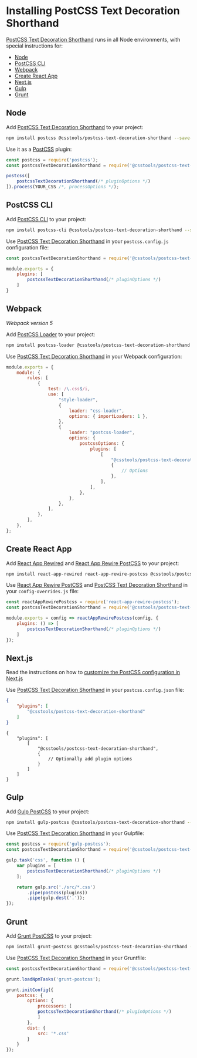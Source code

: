 # Installing PostCSS Text Decoration Shorthand

[PostCSS Text Decoration Shorthand] runs in all Node environments, with special instructions for:

- [Node](#node)
- [PostCSS CLI](#postcss-cli)
- [Webpack](#webpack)
- [Create React App](#create-react-app)
- [Next.js](#nextjs)
- [Gulp](#gulp)
- [Grunt](#grunt)

## Node

Add [PostCSS Text Decoration Shorthand] to your project:

```bash
npm install postcss @csstools/postcss-text-decoration-shorthand --save-dev
```

Use it as a [PostCSS] plugin:

```js
const postcss = require('postcss');
const postcssTextDecorationShorthand = require('@csstools/postcss-text-decoration-shorthand');

postcss([
	postcssTextDecorationShorthand(/* pluginOptions */)
]).process(YOUR_CSS /*, processOptions */);
```

## PostCSS CLI

Add [PostCSS CLI] to your project:

```bash
npm install postcss-cli @csstools/postcss-text-decoration-shorthand --save-dev
```

Use [PostCSS Text Decoration Shorthand] in your `postcss.config.js` configuration file:

```js
const postcssTextDecorationShorthand = require('@csstools/postcss-text-decoration-shorthand');

module.exports = {
	plugins: [
		postcssTextDecorationShorthand(/* pluginOptions */)
	]
}
```

## Webpack

_Webpack version 5_

Add [PostCSS Loader] to your project:

```bash
npm install postcss-loader @csstools/postcss-text-decoration-shorthand --save-dev
```

Use [PostCSS Text Decoration Shorthand] in your Webpack configuration:

```js
module.exports = {
	module: {
		rules: [
			{
				test: /\.css$/i,
				use: [
					"style-loader",
					{
						loader: "css-loader",
						options: { importLoaders: 1 },
					},
					{
						loader: "postcss-loader",
						options: {
							postcssOptions: {
								plugins: [
									[
										"@csstools/postcss-text-decoration-shorthand",
										{
											// Options
										},
									],
								],
							},
						},
					},
				],
			},
		],
	},
};
```

## Create React App

Add [React App Rewired] and [React App Rewire PostCSS] to your project:

```bash
npm install react-app-rewired react-app-rewire-postcss @csstools/postcss-text-decoration-shorthand --save-dev
```

Use [React App Rewire PostCSS] and [PostCSS Text Decoration Shorthand] in your
`config-overrides.js` file:

```js
const reactAppRewirePostcss = require('react-app-rewire-postcss');
const postcssTextDecorationShorthand = require('@csstools/postcss-text-decoration-shorthand');

module.exports = config => reactAppRewirePostcss(config, {
	plugins: () => [
		postcssTextDecorationShorthand(/* pluginOptions */)
	]
});
```

## Next.js

Read the instructions on how to [customize the PostCSS configuration in Next.js](https://nextjs.org/docs/advanced-features/customizing-postcss-config)

Use [PostCSS Text Decoration Shorthand] in your `postcss.config.json` file:

```json
{
	"plugins": [
		"@csstools/postcss-text-decoration-shorthand"
	]
}
```

```json5
{
	"plugins": [
		[
			"@csstools/postcss-text-decoration-shorthand",
			{
				// Optionally add plugin options
			}
		]
	]
}
```

## Gulp

Add [Gulp PostCSS] to your project:

```bash
npm install gulp-postcss @csstools/postcss-text-decoration-shorthand --save-dev
```

Use [PostCSS Text Decoration Shorthand] in your Gulpfile:

```js
const postcss = require('gulp-postcss');
const postcssTextDecorationShorthand = require('@csstools/postcss-text-decoration-shorthand');

gulp.task('css', function () {
	var plugins = [
		postcssTextDecorationShorthand(/* pluginOptions */)
	];

	return gulp.src('./src/*.css')
		.pipe(postcss(plugins))
		.pipe(gulp.dest('.'));
});
```

## Grunt

Add [Grunt PostCSS] to your project:

```bash
npm install grunt-postcss @csstools/postcss-text-decoration-shorthand --save-dev
```

Use [PostCSS Text Decoration Shorthand] in your Gruntfile:

```js
const postcssTextDecorationShorthand = require('@csstools/postcss-text-decoration-shorthand');

grunt.loadNpmTasks('grunt-postcss');

grunt.initConfig({
	postcss: {
		options: {
			processors: [
			postcssTextDecorationShorthand(/* pluginOptions */)
			]
		},
		dist: {
			src: '*.css'
		}
	}
});
```

[Gulp PostCSS]: https://github.com/postcss/gulp-postcss
[Grunt PostCSS]: https://github.com/nDmitry/grunt-postcss
[PostCSS]: https://github.com/postcss/postcss
[PostCSS CLI]: https://github.com/postcss/postcss-cli
[PostCSS Loader]: https://github.com/postcss/postcss-loader
[PostCSS Text Decoration Shorthand]: https://github.com/csstools/postcss-plugins/tree/main/plugins/postcss-text-decoration-shorthand
[React App Rewire PostCSS]: https://github.com/csstools/react-app-rewire-postcss
[React App Rewired]: https://github.com/timarney/react-app-rewired
[Next.js]: https://nextjs.org

